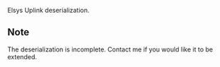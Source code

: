 Elsys Uplink deserialization.

## Note

The deserialization is incomplete. Contact me if you would like it to be extended.
